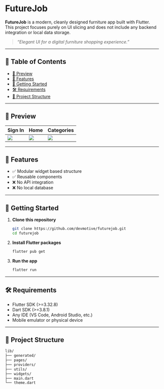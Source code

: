 # FutureJob

**FutureJob** is a modern, cleanly designed furniture app built with Flutter.
This project focuses purely on UI slicing and does not include any backend integration or local data storage.

> *“Elegant UI for a digital furniture shopping experience.”*

---

## 🧭 Table of Contents

* [📱 Preview](#-preview)
* [🎯 Features](#-features)
* [🚀 Getting Started](#-getting-started)
* [🛠 Requirements](#-requirements)
* [📁 Project Structure](#-project-structure)

---

## 📱 Preview

| Sign In | Home | Categories |
|------|-----------------|---------|
| ![](https://github.com/user-attachments/assets/232e74c0-b525-4bd3-94a9-d2f2192ca6f2) | ![](https://github.com/user-attachments/assets/18151cf7-b5d0-4a43-8d84-59ba587397c4) | ![](https://github.com/user-attachments/assets/82a5177b-edb5-4402-a553-b3681e918389) |

---

## 🎯 Features

* ✅ Modular widget based structure
* ✅ Reusable components
* ❌ No API integration
* ❌ No local database

---

## 🚀 Getting Started

1. **Clone this repository**

   ```bash
   git clone https://github.com/devmotive/futurejob.git
   cd futurejob
   ```

2. **Install Flutter packages**

   ```bash
   flutter pub get
   ```

3. **Run the app**

   ```bash
   flutter run
   ```

---

## 🛠 Requirements

* Flutter SDK (>=3.32.8)
* Dart SDK (>=3.8.1)
* Any IDE (VS Code, Android Studio, etc.)
* Mobile emulator or physical device

---

## 📁 Project Structure

```bash
lib/
├── generated/
├── pages/
├── providers/
├── utils/
├── widgets/
├── main.dart
└── theme.dart
```
